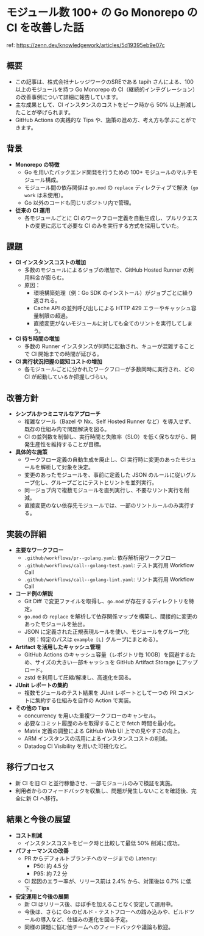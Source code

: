 # モジュール数 100+ の Go Monorepo の CI を改善した話

ref: <https://zenn.dev/knowledgework/articles/5d19395eb9e07c>

## 概要

- この記事は、株式会社ナレッジワークのSREである tapih さんによる、100 以上のモジュールを持つ Go Monorepo の CI（継続的インテグレーション）の改善事例について詳細に報告しています。
- 主な成果として、CI インスタンスのコストをピーク時から 50% 以上削減したことが挙げられます。
- GitHub Actions の実践的な Tips や、施策の進め方、考え方も学ぶことができます。

## 背景

- **Monorepo の特徴**
  - Go を用いたバックエンド開発を行うための 100+ モジュールのマルチモジュール構成。
  - モジュール間の依存関係は `go.mod` の `replace` ディレクティブで解決（`go work` は未使用）。
  - Go 以外のコードも同じリポジトリ内で管理。
- **従来の CI 運用**
  - 各モジュールごとに CI のワークフロー定義を自動生成し、プルリクエストの変更に応じて必要な CI のみを実行する方式を採用していた。

## 課題

- **CI インスタンスコストの増加**
  - 多数のモジュールによるジョブの増加で、GitHub Hosted Runner の利用料金が膨らむ。
  - 原因：
    - 環境構築処理（例：Go SDK のインストール）がジョブごとに繰り返される。
    - Cache API の並列呼び出しによる HTTP 429 エラーやキャッシュ容量制限の超過。
    - 直接変更がないモジュールに対しても全てのリントを実行してしまう。
- **CI 待ち時間の増加**
  - 多数の Runner インスタンスが同時に起動され、キューが混雑することで CI 開始までの時間が延びる。
- **CI 実行状況把握の認知コストの増加**
  - 各モジュールごとに分かれたワークフローが多数同時に実行され、どの CI が起動しているか把握しづらい。

## 改善方針

- **シンプルかつミニマルなアプローチ**
  - 複雑なツール（Bazel や Nx、Self Hosted Runner など）を導入せず、既存の仕組み内で問題解決を図る。
  - CI の並列数を制御し、実行時間と失敗率（SLO）を低く保ちながら、開発生産性を維持することが目標。
- **具体的な施策**
  - ワークフロー定義の自動生成を廃止し、CI 実行時に変更のあったモジュールを解析して対象を決定。
  - 変更のあったモジュールを、事前に定義した JSON のルールに従いグループ化し、グループごとにテストとリントを並列実行。
  - 同一ジョブ内で複数モジュールを直列実行し、不要なリント実行を削減。
  - 直接変更のない依存先モジュールでは、一部のリントルールのみ実行する。

## 実装の詳細

- **主要なワークフロー**
  - `.github/workflows/pr--golang.yaml`: 依存解析用ワークフロー
  - `.github/workflows/call--golang-test.yaml`: テスト実行用 Workflow Call
  - `.github/workflows/call--golang-lint.yaml`: リント実行用 Workflow Call
- **コード例の解説**
  - Git Diff で変更ファイルを取得し、`go.mod` が存在するディレクトリを特定。
  - `go.mod` の `replace` を解析して依存関係マップを構築し、間接的に変更のあったモジュールを抽出。
  - JSON に定義された正規表現ルールを使い、モジュールをグループ化（例：特定のパスは `example [L]` グループにまとめる）。
- **Artifact を活用したキャッシュ管理**
  - GitHub Actions のキャッシュ容量（レポジトリ毎 10GB）を回避するため、サイズの大きい一部キャッシュを GitHub Artifact Storage にアップロード。
  - zstd を利用して圧縮/解凍し、高速化を図る。
- **JUnit レポートの集約**
  - 複数モジュールのテスト結果を JUnit レポートとして一つの PR コメントに集約する仕組みを自作の Action で実装。
- **その他の Tips**
  - concurrency を用いた重複ワークフローのキャンセル。
  - 必要なコミット履歴のみを取得することで fetch 時間を最小化。
  - Matrix 定義の調整による GitHub Web UI 上での見やすさの向上。
  - ARM インスタンスの活用によるインスタンスコストの削減。
  - Datadog CI Visibility を用いた可視化など。

## 移行プロセス

- 新 CI を旧 CI と並行稼働させ、一部モジュールのみで検証を実施。
- 利用者からのフィードバックを収集し、問題が発生しないことを確認後、完全に新 CI へ移行。

## 結果と今後の展望

- **コスト削減**
  - インスタンスコストをピーク時と比較して最低 50% 削減に成功。
- **パフォーマンスの改善**
  - PR からデフォルトブランチへのマージまでの Latency:
    - P50: 約 4.5 分
    - P95: 約 7.2 分
  - CI 起因のエラー率が、リリース前は 2.4% から、対策後は 0.7% に低下。
- **安定運用と今後の展開**
  - 新 CI はリリース後、ほぼ手を加えることなく安定して運用中。
  - 今後は、さらに Go のビルド・テストフローへの踏み込みや、ビルドツールの導入など、仕組みの進化を図る予定。
  - 同様の課題に悩む他チームへのフィードバックや議論も歓迎。
